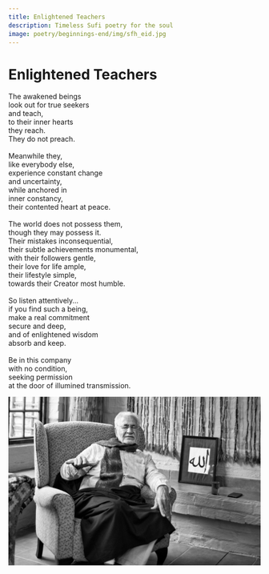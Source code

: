 ```yaml
---
title: Enlightened Teachers
description: Timeless Sufi poetry for the soul
image: poetry/beginnings-end/img/sfh_eid.jpg
---
```


# Enlightened Teachers

<div class="aphorism-text">

The awakened beings  <br/>
look out for true seekers  <br/>
and teach,  <br/>
to their inner hearts  <br/>
they reach.  <br/>
They do not preach. <br/> 
  <br/>
Meanwhile they,  <br/>
like everybody else,  <br/>
experience constant change  <br/>
and uncertainty,  <br/>
while anchored in  <br/>
inner constancy,  <br/>
their contented heart at peace. <br/> 
  <br/>
The world does not possess them,  <br/>
though they may possess it.<br/>
Their mistakes inconsequential, <br/> 
their subtle achievements monumental, <br/> 
with their followers gentle,  <br/>
their love for life ample,  <br/>
their lifestyle simple,  <br/>
towards their Creator most humble. <br/> 
  <br/>
So listen attentively…  <br/>
if you find such a being,  <br/>
make a real commitment  <br/>
secure and deep,  <br/>
and of enlightened wisdom  <br/>
absorb and keep.   <br/>
  <br/>
Be in this company  <br/>
with no condition,  <br/>
seeking permission  <br/>
at the door of illumined transmission.  <br/>

</div>
  
![The teacher](./img/sfh_eid.jpg)